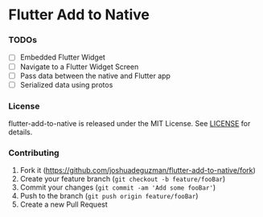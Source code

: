 # Flutter Add to Native

### TODOs
- [ ] Embedded Flutter Widget
- [ ] Navigate to a Flutter Widget Screen
- [ ] Pass data between the native and Flutter app
- [ ] Serialized data using protos

### License

flutter-add-to-native is released under the MIT License. See [LICENSE](https://github.com/joshuadeguzman/flutter-add-to-native/blob/master/LICENSE) for details.

### Contributing

1. Fork it (<https://github.com/joshuadeguzman/flutter-add-to-native/fork>)
2. Create your feature branch (`git checkout -b feature/fooBar`)
3. Commit your changes (`git commit -am 'Add some fooBar'`)
4. Push to the branch (`git push origin feature/fooBar`)
5. Create a new Pull Request